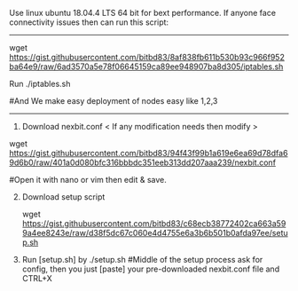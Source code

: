 Use linux ubuntu 18.04.4 LTS 64 bit for bext performance.
If anyone face connectivity issues then can run this script:
*********************************************

wget https://gist.githubusercontent.com/bitbd83/8af838fb611b530b93c966f952ba64e9/raw/6ad3570a5e78f06645159ca89ee948907ba8d305/iptables.sh

Run ./iptables.sh

 #And We make easy deployment of nodes easy like 1,2,3
 *****************************************************
1. Download nexbit.conf < If any modification needs then modify >

wget https://gist.githubusercontent.com/bitbd83/94f43f99b1a619e6ea69d78dfa69d6b0/raw/401a0d080bfc316bbbdc351eeb313dd207aaa239/nexbit.conf

#Open it with nano or vim then edit & save.

2. Download setup script

    wget https://gist.githubusercontent.com/bitbd83/c68ecb38772402ca663a599a4ee8243e/raw/d38f5dc67c060e4d4755e6a3b6b501b0afda97ee/setup.sh

3. Run [setup.sh] by ./setup.sh
  #Middle of the setup process ask for config, then you just [paste] your pre-downloaded nexbit.conf file and CTRL+X

